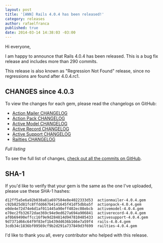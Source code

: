 ```yaml
---
layout: post
title: '[ANN] Rails 4.0.4 has been released!'
category: releases
author: rafaelfranca
published: true
date: 2014-03-14 14:38:03 -03:00
---
```


Hi everyone,

I am happy to announce that Rails 4.0.4 has been released. This is a bug fix release and
includes more than 290 commits.

This release is also known as "Regression Not Found" release, since no regressions are found
after 4.0.4.rc1.

## CHANGES since 4.0.3

To view the changes for each gem, please read the changelogs on GitHub:

* [Action Mailer CHANGELOG](https://github.com/rails/rails/blob/v4.0.4/actionmailer/CHANGELOG.md)
* [Action Pack CHANGELOG](https://github.com/rails/rails/blob/v4.0.4/actionpack/CHANGELOG.md)
* [Active Model CHANGELOG](https://github.com/rails/rails/blob/v4.0.4/activemodel/CHANGELOG.md)
* [Active Record CHANGELOG](https://github.com/rails/rails/blob/v4.0.4/activerecord/CHANGELOG.md)
* [Active Support CHANGELOG](https://github.com/rails/rails/blob/v4.0.4/activesupport/CHANGELOG.md)
* [Railties CHANGELOG](https://github.com/rails/rails/blob/v4.0.4/railties/CHANGELOG.md)

*Full listing*

To see the full list of changes, [check out all the commits on
GitHub](https://github.com/rails/rails/compare/v4.0.3...v4.0.4).

## SHA-1

If you'd like to verify that your gem is the same as the one I've uploaded,
please use these SHA-1 hashes:

```
d12ff5a5e6a92b038a81a697584e8e4022333d53  actionmailer-4.0.4.gem
c92b825d81fc8ffdd667b4141645f41df5dbba5f  actionpack-4.0.4.gem
e0de4e72d74e6d1af011445a90eff402ec08ebcb  activemodel-4.0.4.gem
e70ec2fb32672dae369c94e9ed627a694a906841  activerecord-4.0.4.gem
af0b69490effcc16f9e9d284814d947810485433  activesupport-4.0.4.gem
9d7371d66c64f9f83ef1b439dd636b166e7a59f4  rails-4.0.4.gem
3cdb34c1836bf09569cf9b2d291a737849d3f699  railties-4.0.4.gem
```

I'd like to thank you all, every contributor who helped with this release.
